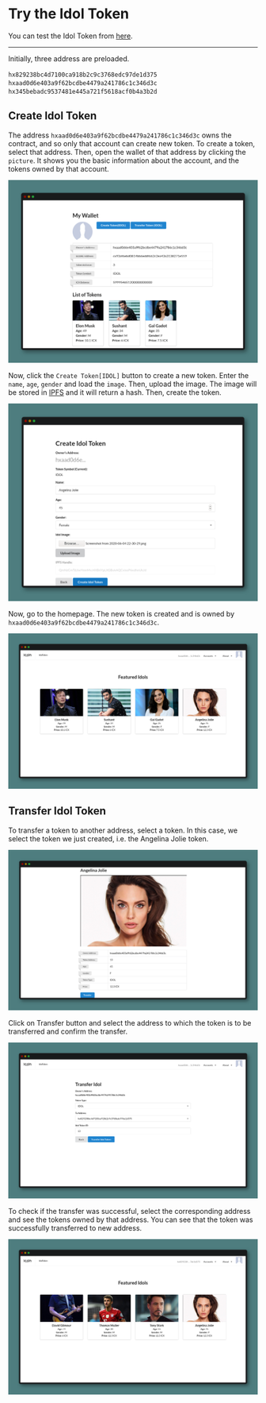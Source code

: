 # Try the Idol Token
You can test the Idol Token from [here](https://idoltoken.opendevicon.io).

---

Initially, three address are preloaded. 


`hx829238bc4d7100ca918b2c9c3768edc97de1d375`\
`hxaad0d6e403a9f62bcdbe4479a241786c1c346d3c`\
`hx345bebadc9537481e445a721f5618acf0b4a3b2d`

## Create Idol Token
The address `hxaad0d6e403a9f62bcdbe4479a241786c1c346d3c` owns the contract, and so only that account can create new token. To create a token, select that address. Then, open the wallet of that address by clicking the `picture`. It shows you the basic information about the account, and the tokens owned by that account.


![](../assets/wallet.png)


Now, click the `Create Token[IDOL]` button to create a new token. Enter the `name`, `age`, `gender` and load the `image`. Then, upload the image.  The image will be stored in [IPFS](https://ipfs.io/) and it will return a hash. Then, create the token. 


![](../assets/createidoltoken.png)


Now, go to the homepage. The new token is created and is owned by `hxaad0d6e403a9f62bcdbe4479a241786c1c346d3c`.



![](../assets/listofidols.png)

## Transfer Idol Token
To transfer a token to another address, select a token. In this case, we select the token we just created, i.e. the  Angelina Jolie token.


![](../assets/selecttoken.png)


Click on Transfer button and select the address to which the token is to be transferred and confirm the transfer.


![](../assets/transfer.png)


To check if the transfer was successful, select the corresponding address and see the tokens owned by that address. You can see that the token was successfully transferred to new address.


![](../assets/newlistaftertransfer.png) 